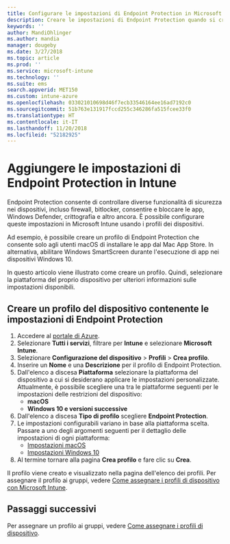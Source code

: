 ```yaml
---
title: Configurare le impostazioni di Endpoint Protection in Microsoft Intune - Azure | Microsoft Docs
description: Creare le impostazioni di Endpoint Protection quando si crea un profilo del dispositivo macOS o Windows 10 in Microsoft Intune.
keywords: ''
author: MandiOhlinger
ms.author: mandia
manager: dougeby
ms.date: 3/27/2018
ms.topic: article
ms.prod: ''
ms.service: microsoft-intune
ms.technology: ''
ms.suite: ems
search.appverid: MET150
ms.custom: intune-azure
ms.openlocfilehash: 033021010698d46f7ecb33546164ee16ad7192c0
ms.sourcegitcommit: 51b763e131917fccd255c346286fa515fcee33f0
ms.translationtype: HT
ms.contentlocale: it-IT
ms.lasthandoff: 11/20/2018
ms.locfileid: "52182925"
---
```

# <a name="add-endpoint-protection-settings-in-intune"></a>Aggiungere le impostazioni di Endpoint Protection in Intune

Endpoint Protection consente di controllare diverse funzionalità di sicurezza nei dispositivi, incluso firewall, bitlocker, consentire e bloccare le app, Windows Defender, crittografia e altro ancora. È possibile configurare queste impostazioni in Microsoft Intune usando i profili dei dispositivi.

Ad esempio, è possibile creare un profilo di Endpoint Protection che consente solo agli utenti macOS di installare le app dal Mac App Store. In alternativa, abilitare Windows SmartScreen durante l'esecuzione di app nei dispositivi Windows 10.

In questo articolo viene illustrato come creare un profilo. Quindi, selezionare la piattaforma del proprio dispositivo per ulteriori informazioni sulle impostazioni disponibili.

## <a name="create-a-device-profile-containing-endpoint-protection-settings"></a>Creare un profilo del dispositivo contenente le impostazioni di Endpoint Protection

1. Accedere al [portale di Azure](https://portal.azure.com).
2. Selezionare **Tutti i servizi**, filtrare per **Intune** e selezionare **Microsoft Intune**.
3. Selezionare **Configurazione del dispositivo** > **Profili** > **Crea profilo**.
4. Inserire un **Nome** e una **Descrizione** per il profilo di Endpoint Protection.
5. Dall'elenco a discesa **Piattaforma** selezionare la piattaforma del dispositivo a cui si desiderano applicare le impostazioni personalizzate. Attualmente, è possibile scegliere una tra le piattaforme seguenti per le impostazioni delle restrizioni del dispositivo:
   - **macOS**
   - **Windows 10 e versioni successive**
6. Dall'elenco a discesa **Tipo di profilo** scegliere **Endpoint Protection**. 
7. Le impostazioni configurabili variano in base alla piattaforma scelta. Passare a uno degli argomenti seguenti per il dettaglio delle impostazioni di ogni piattaforma:
   - [Impostazioni macOS](endpoint-protection-macos.md)
   - [Impostazioni Windows 10](endpoint-protection-windows-10.md)
8. Al termine tornare alla pagina **Crea profilo** e fare clic su **Crea**.

Il profilo viene creato e visualizzato nella pagina dell'elenco dei profili. Per assegnare il profilo ai gruppi, vedere [Come assegnare i profili di dispositivo con Microsoft Intune](device-profile-assign.md).

## <a name="next-steps"></a>Passaggi successivi
Per assegnare un profilo ai gruppi, vedere [Come assegnare i profili di dispositivo](device-profile-assign.md).

